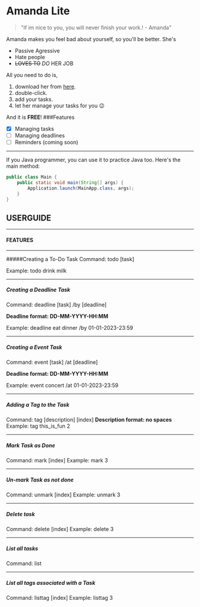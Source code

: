 # Amanda Lite

> "If im nice to you, you will never finish your work.! - Amanda"

Amanda makes you feel bad about yourself, so you'll be better. She's

- Passive Agressive
- Hate people
- ~~LOVES TO~~ _DO_ HER JOB

All you need to do is,

1. download her from [here]().
2. double-click.
3. add your tasks.
4. let her manage your tasks for you 😉

And it is __FREE__!
###Features

- [x] Managing tasks
- [ ] Managing deadlines
- [ ] Reminders (coming soon)
---
If you Java programmer, you can use it to practice Java too. Here's the main method:
```Java
public class Main {
    public static void main(String[] args) {
        Application.launch(MainApp.class, args);
    }
}
```

## USERGUIDE

---

#### FEATURES

---

#####Creating a To-Do Task
Command: todo [task]

Example: todo drink milk

---

##### Creating a Deadline Task
Command: deadline [task] /by [deadline]

__Deadline format: DD-MM-YYYY-HH:MM__

Example: deadline eat dinner /by 01-01-2023-23:59

---

##### Creating a Event Task
Command: event [task] /at [deadline]

__Deadline format: DD-MM-YYYY-HH:MM__

Example: event concert /at 01-01-2023-23:59

---

##### Adding a Tag to the Task
Command: tag [description] [index]
__Description format: no spaces__
Example: tag this_is_fun 2

---

##### Mark Task as Done
Command: mark [index]
Example: mark 3

---

##### Un-mark Task as not done
Command: unmark [index]
Example: unmark 3

---

##### Delete task
Command: delete [index]
Example: delete 3

---

##### List all tasks
Command: list

---

##### List all tags associated with a Task
Command: listtag [index]
Example: listtag 3
